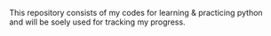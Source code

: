 This repository consists of  my  codes for learning & practicing python  
and will be soely used for tracking  my progress.
